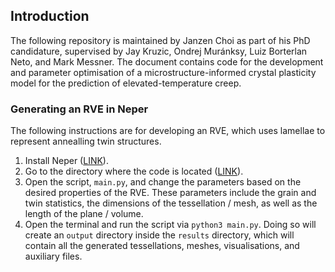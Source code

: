 ## Introduction

The following repository is maintained by Janzen Choi as part of his PhD candidature, supervised by Jay Kruzic, Ondrej Muránksy, Luiz Borterlan Neto, and Mark Messner. The document contains code for the development and parameter optimisation of a microstructure-informed crystal plasticity model for the prediction of elevated-temperature creep.

### Generating an RVE in Neper

The following instructions are for developing an RVE, which uses lamellae to represent annealling twin structures.

1) Install Neper ([LINK](https://github.com/neperfepx/neper)).
2) Go to the directory where the code is located ([LINK](https://github.com/janzennnnn/crystal_plasticity/tree/main/src)).
3) Open the script, `main.py`, and change the parameters based on the desired properties of the RVE. These parameters include the grain and twin statistics, the dimensions of the tessellation / mesh, as well as the length of the plane / volume.
4) Open the terminal and run the script via `python3 main.py`. Doing so will create an `output` directory inside the `results` directory, which will contain all the generated tessellations, meshes, visualisations, and auxiliary files.
